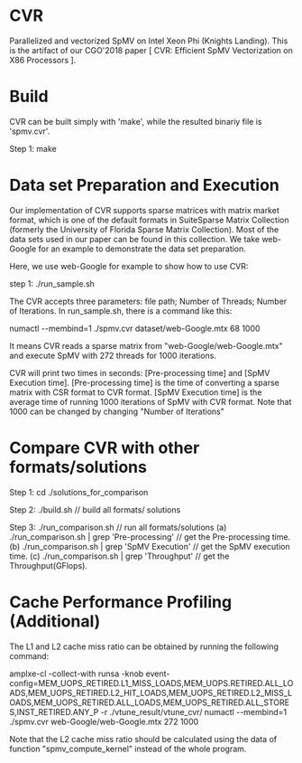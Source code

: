 # CVR
Parallelized and vectorized SpMV on Intel Xeon Phi (Knights Landing). 
This is the artifact of our CGO'2018 paper [ CVR: Efficient SpMV Vectorization on X86 Processors ].

# Build

CVR can be built simply with 'make', while the resulted binariy file is 'spmv.cvr'.

Step 1: make

# Data set Preparation and Execution
Our implementation of CVR supports sparse matrices with matrix market format, which is one of the default formats in SuiteSparse Matrix Collection (formerly the University of Florida Sparse Matrix Collection). Most of the data sets used in our paper can be found in this collection. We take web-Google for an example to demonstrate the data set preparation.

Here, we use web-Google for example to show how to use CVR:

step 1: ./run_sample.sh

The CVR accepts three parameters: file path; Number of Threads; Number of Iterations.
In run_sample.sh, there is a command like this:

numactl --membind=1 ./spmv.cvr dataset/web-Google.mtx 68 1000

It means CVR reads a sparse matrix from "web-Google/web-Google.mtx" and execute SpMV with 272 threads for 1000 iterations. 

CVR will print two times in seconds: [Pre-processing time] and [SpMV Execution time].
[Pre-processing time] is the time of converting a sparse matrix with CSR format to CVR format.
[SpMV Execution time] is the average time of running 1000 iterations of SpMV with CVR format. Note that 1000 can be changed by changing "Number of Iterations"

# Compare CVR with other formats/solutions

Step 1: cd ./solutions_for_comparison

Step 2: ./build.sh        // build all formats/ solutions

Step 3: ./run_comparison.sh     // run all formats/solutions
(a)     ./run_comparison.sh | grep 'Pre-processing'      // get the Pre-processing time.
(b)     ./run_comparison.sh | grep 'SpMV Execution'      // get the SpMV execution time.
(c)     ./run_comparison.sh | grep 'Throughput'          // get the Throughput(GFlops).


# Cache Performance Profiling (Additional)

The L1 and L2 cache miss ratio can be obtained by running the following command: 

amplxe-cl -collect-with runsa -knob event-config=MEM_UOPS_RETIRED.L1_MISS_LOADS,MEM_UOPS.RETIRED.ALL_LOADS,MEM_UOPS_RETIRED.L2_HIT_LOADS,MEM_UOPS_RETIRED.L2_MISS_LOADS,MEM_UOPS_RETIRED.ALL_LOADS,MEM_UOPS_RETIRED.ALL_STORES,INST_RETIRED.ANY_P -r ./vtune_result/vtune_cvr/ numactl --membind=1 ./spmv.cvr web-Google/web-Google.mtx 272 1000

Note that the L2 cache miss ratio should be calculated using the data of function "spmv_compute_kernel" instead of the whole program.

